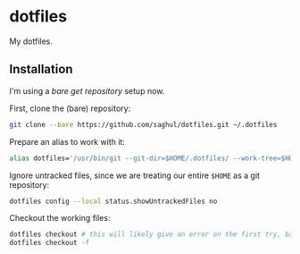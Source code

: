# dotfiles

My dotfiles.

## Installation

I'm using a *bare get repository* setup now.

First, clone the (bare) repository:

```bash
git clone --bare https://github.com/saghul/dotfiles.git ~/.dotfiles
```

Prepare an alias to work with it:

```bash
alias dotfiles='/usr/bin/git --git-dir=$HOME/.dotfiles/ --work-tree=$HOME'
```

Ignore untracked files, since we are treating our entire `$HOME` as a git repository:

```bash
dotfiles config --local status.showUntrackedFiles no
```

Checkout the working files:

```bash
dotfiles checkout # this will likely give an error on the first try, backup your files!
dotfiles checkout -f
```
